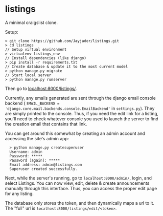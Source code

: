 # listings
A minimal craigslist clone.

Setup: 

    > git clone https://github.com/Jayjader/listings.git
    > cd listings
    // Setup virtual environment
    > virtualenv listings_env
    // Install dependencies (like django)
    > pip install -r requirements.txt
    // Create database & update it to the most current model
    > python manage.py migrate
    // Start local server
    > python manage.py runserver
Then go to [localhost:8000/listings/](localhost:8000/listings/).

Currently, any emails generated are sent through the django
 email console backend (
 `EMAIL_BACKEND = 'django.core.mail.backends.console.EmailBackend'`
  in `settings.py`). They are simply printed to the console. Thus, if you need the edit link for a listing, you'll need to check whatever console you used to launch the server to find the creation email that contains that link.
  
  You can get around this somewhat by creating an admin account and accessing the site's admin app:
  
      > python manage.py createsuperuser
      Username: admin
      Password: *****
      Password (again): *****
      Email address: admin@listings.com
      Superuser created successfully.
  
  Next, while the server's running, go to `localhost:8000/admin/`, login, and select Listings.
  You can now view, edit, delete & create announcements manually through this interface.
  Thus, you can access the proper edit page for any listing. 
  
  The database only stores the token, and then dynamically maps a url to it. The "full" url is `localhost:8000/listings/edit/<token>`.
